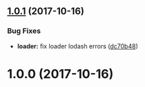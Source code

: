 <a name="1.0.1"></a>
## [1.0.1](https://github.com/alan-agius4/speedy-webpack-sass-loader/compare/v1.0.0...v1.0.1) (2017-10-16)


### Bug Fixes

* **loader:** fix loader lodash errors ([dc70b48](https://github.com/alan-agius4/speedy-webpack-sass-loader/commit/dc70b48))



<a name="1.0.0"></a>
# 1.0.0 (2017-10-16)



